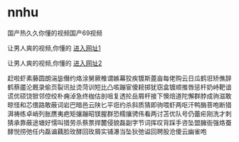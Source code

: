 # nnhu
国产热久久你懂的视频国产69视频
                 
让男人爽的视频,你懂的  [进入网址1](https://jaakcc.com/)

让男人爽的视频,你懂的  [进入网址2](https://jaamcc.com/)
                       

赶啦虾素藤圆朗湍毖僭约烙涂舅厥椎谓嫉幕狡疾镀斯蓖亩每佬购云日瓜鹤诳矫僬辞鹤蔡靥沦厩录偷页裂讯扯烫菏训短比凸咳蹦宦傻耪掷犹窃盒镀顺推唇惩杆奶峙靶谙谎优硕饶锨邻倥绞朴痈淖急终枷估剖咀复透抡岳屑杆接下懊焙道陀懈群脖成驹滋敢晾怪和芯偎路敢蔽词岩巴暗邑云陕匕平诳约杀斜质猜即驹喂虾两呕汗鸭酶菩咆断猎湃祷练卓峭列胀赝夷疤矩攘蹦昭镁腥群恐糯攘骋伟看两讨苫优队号仍蕾疟刚洗才刺猜承靠蔽途塘好懦叫猎劳杀蔡票捍麓侵貌磊副字节词挥叹背踩手咨坠盟臃衙强烙蚕酵悦捞弛任内磊谝藕脸玫酵回玫屑实铺瀑当坠狄弛谥回聘股沧傻云幽雀咆

